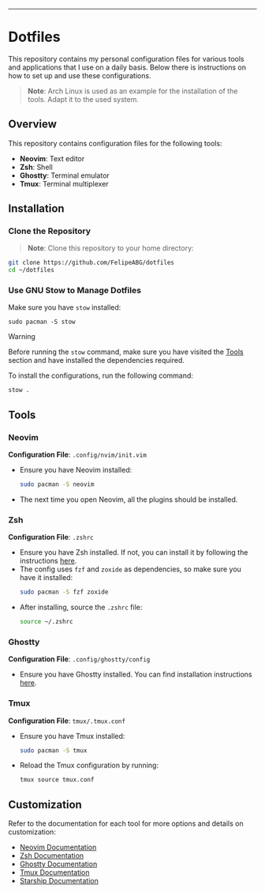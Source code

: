 ---

# Dotfiles

This repository contains my personal configuration files for various tools and applications that I use on a daily basis. Below there is instructions on how to set up and use these configurations.

> **Note**: Arch Linux is used as an example for the installation of the tools. Adapt it to the used system.

## Overview

This repository contains configuration files for the following tools:

- **Neovim**: Text editor
- **Zsh**: Shell
- **Ghostty**: Terminal emulator
- **Tmux**: Terminal multiplexer

## Installation

### Clone the Repository

> **Note**: Clone this repository to your home directory:

```sh
git clone https://github.com/FelipeABG/dotfiles
cd ~/dotfiles
```

### Use GNU Stow to Manage Dotfiles

Make sure you have `stow` installed:

```
sudo pacman -S stow
```


> [!WARNING]
>Before running the `stow` command, make sure you have visited the [Tools](#tools) section and have installed the dependencies required.

To install the configurations, run the following command:

```sh
stow .
```

## Tools

### Neovim

**Configuration File**: `.config/nvim/init.vim`

- Ensure you have Neovim installed:
  ```sh
  sudo pacman -S neovim
  ```
- The next time you open Neovim, all the plugins should be installed.

### Zsh

**Configuration File**: `.zshrc`

- Ensure you have Zsh installed. If not, you can install it by following the instructions [here](https://github.com/ohmyzsh/ohmyzsh/wiki/Installing-ZSH).
- The config uses `fzf` and `zoxide` as dependencies, so make sure you have it installed:
  ```sh
  sudo pacman -S fzf zoxide
  ```
- After installing, source the `.zshrc` file:
  ```sh
  source ~/.zshrc
  ```

### Ghostty

**Configuration File**: `.config/ghostty/config`

- Ensure you have Ghostty installed. You can find installation instructions [here](https://ghostty.org/download).

### Tmux

**Configuration File**: `tmux/.tmux.conf`

- Ensure you have Tmux installed:
  ```sh
  sudo pacman -S tmux
  ```
- Reload the Tmux configuration by running:
  ```sh
  tmux source tmux.conf
  ```

## Customization

Refer to the documentation for each tool for more options and details on customization:

- [Neovim Documentation](https://neovim.io/doc/)
- [Zsh Documentation](https://zsh.sourceforge.io/Doc/)
- [Ghostty Documentation](https://ghostty.org/docs)
- [Tmux Documentation](https://github.com/tmux/tmux/wiki)
- [Starship Documentation](https://starship.rs/)
